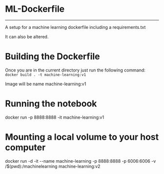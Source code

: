 # ML-Dockerfile
---

A setup for a machine learning dockerfile including a requirements.txt

It can also be altered.

# Building the Dockerfile

Once you are in the current directory just run the following command:
`docker build . -t machine-learning:v1` 

Image will be name machine-learning:v1

# Running the notebook

docker run -p 8888:8888 -it machine-learning:v1

# Mounting a local volume to your host computer

docker run -d -it --name machine-learning -p 8888:8888 -p 6006:6006 -v /$(pwd):/machinelearning machine-learning:v2
